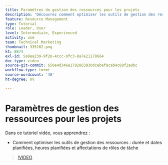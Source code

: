 ```yaml
---
title: Paramètres de gestion des ressources pour les projets
description: 'Découvrez comment optimiser les outils de gestion des ressources : durées et dates planifiées, heures planifiées et affectations de rôles de tâche.'
feature: Resource Management
type: Tutorial
role: Leader, User
level: Intermediate, Experienced
activity: use
team: Technical Marketing
thumbnail: 335162.png
kt: 8874
exl-id: 5a9ea239-9f20-4ccc-9fc3-8a7e21178664
doc-type: video
source-git-commit: 650e4d346e1792863930dcebafacab4c88f2a8bc
workflow-type: tm+mt
source-wordcount: '48'
ht-degree: 0%

---
```


# Paramètres de gestion des ressources pour les projets

Dans ce tutoriel vidéo, vous apprendrez :

* Comment optimiser les outils de gestion des ressources : durée et dates planifiées, heures planifiées et affectations de rôles de tâche

>[!VIDEO](https://video.tv.adobe.com/v/335162/?quality=12&learn=on)
